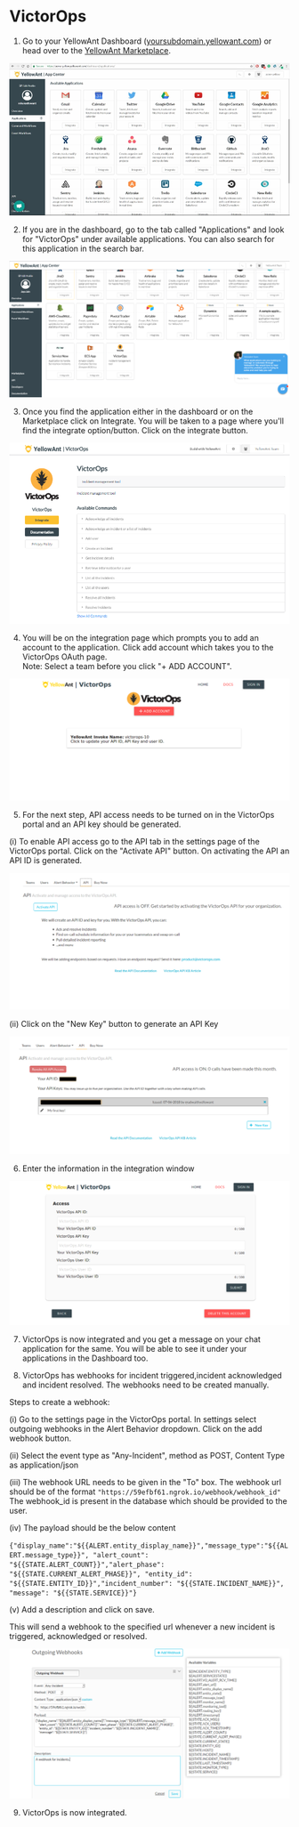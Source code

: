 # VictorOps



1. Go to your YellowAnt Dashboard \([yoursubdomain.yellowant.com](https://github.com/yellowanthq/yellowant-help-center/tree/bdad19066023aa6a8b667a1d6f05b72945b49759/yoursubdomain.yellowant.com)\) or head over to the [YellowAnt Marketplace](https://www.yellowant.com/marketplace).

![YellowAnt Dashboard - Available Applications Panel](../../.gitbook/assets/image%20%2866%29.png)

2. If you are in the dashboard, go to the tab called "Applications" and look for "VictorOps" under available applications. You can also search for this application in the search bar.

![](../../.gitbook/assets/image%20%2846%29.png)

3. Once you find the application either in the dashboard or on the Marketplace click on Integrate. You will be taken to a page where you'll find the integrate option/button. Click on the integrate button.

![](../../.gitbook/assets/image%20%28117%29.png)

4. You will be on the integration page which prompts you to add an account to the application. Click add account which takes you to the VictorOps OAuth page.  
Note: Select a team before you click "+ ADD ACCOUNT".

![](../../.gitbook/assets/image%20%28167%29.png)

5. For the next step, API access needs to be turned on in the VictorOps portal and an API key should be generated. 

\(i\) To enable API access go to the API tab in the settings page of the VictorOps portal. Click on the "Activate API" button. On activating the API an API ID is generated.

![](../../.gitbook/assets/image%20%28153%29.png)

\(ii\)  Click on the "New Key" button to generate an API Key

![](../../.gitbook/assets/image%20%28177%29.png)

6. Enter the information in the integration window

![](../../.gitbook/assets/image%20%28314%29.png)

7. VictorOps is now integrated and you get a message on your chat application for the same. You will be able to see it under your applications in the Dashboard too.

8. VictorOps has webhooks for incident triggered,incident acknowledged and incident resolved. The webhooks need to be created manually.

Steps to create a webhook:

\(i\)  Go to the settings page in the VictorOps portal.  In settings select outgoing webhooks in the Alert Behavior dropdown.  Click on the add webhook button.

\(ii\)  Select the event type as "Any-Incident", method as POST, Content Type as application/json

\(iii\) The webhook URL needs to be given in the "To" box. The webhook url should be of the format `"https://59efbf61.ngrok.io/webhook/webhook_id"` The webhook\_id is present in the database which should be provided to the user.

\(iv\) The payload should be the below content

`{"display_name":"${{ALERT.entity_display_name}}","message_type":"${{ALERT.message_type}}", "alert_count": "${{STATE.ALERT_COUNT}}","alert_phase": "${{STATE.CURRENT_ALERT_PHASE}}", "entity_id": "${{STATE.ENTITY_ID}}","incident_number": "${{STATE.INCIDENT_NAME}}", "message": "${{STATE.SERVICE}}"}`

\(v\) Add a description and click on save.

This will send a webhook to the specified url whenever a new incident is triggered, acknowledged or resolved.

![](../../.gitbook/assets/image%20%28119%29.png)

9. VictorOps is now integrated. 



